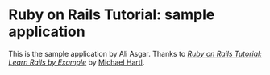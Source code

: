 # Ruby on Rails Tutorial: sample application

This is the sample application by Ali Asgar. Thanks to 
[*Ruby on Rails Tutorial: Learn Rails by Example*](http://railstutorial.org/)
by [Michael Hartl](http://michaelhartl.com/).